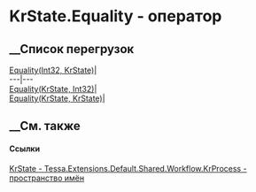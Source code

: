 # KrState.Equality - оператор
##  __Список перегрузок
[Equality(Int32,
KrState)](M_Tessa_Extensions_Default_Shared_Workflow_KrProcess_KrState_op_Equality.htm)|  
---|---  
[Equality(KrState,
Int32)](M_Tessa_Extensions_Default_Shared_Workflow_KrProcess_KrState_op_Equality_1.htm)|  
[Equality(KrState,
KrState)](M_Tessa_Extensions_Default_Shared_Workflow_KrProcess_KrState_op_Equality_2.htm)|  
## __См. также
#### Ссылки
[KrState - ](T_Tessa_Extensions_Default_Shared_Workflow_KrProcess_KrState.htm)
[Tessa.Extensions.Default.Shared.Workflow.KrProcess - пространство
имён](N_Tessa_Extensions_Default_Shared_Workflow_KrProcess.htm)
